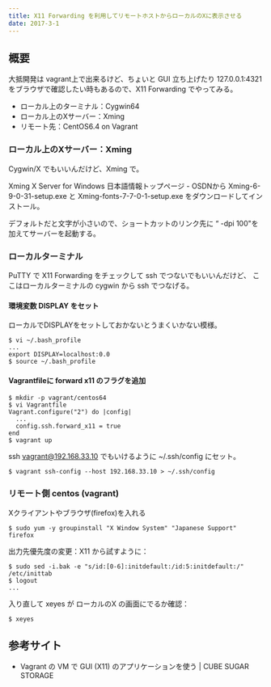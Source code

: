 ```yaml
---
title: X11 Forwarding を利用してリモートホストからローカルのXに表示させる
date: 2017-3-1
---
```


## 概要
大抵開発は vagrant上で出来るけど、ちょいと GUI 立ち上げたり 127.0.0.1:4321 をブラウザで確認したい時もあるので、X11 Forwarding でやってみる。

- ローカル上のターミナル：Cygwin64
- ローカル上のXサーバー：Xming
- リモート先：CentOS6.4 on Vagrant


### ローカル上のXサーバー：Xming

Cygwin/X でもいいんだけど、Xming で。

Xming X Server for Windows 日本語情報トップページ - OSDNから Xming-6-9-0-31-setup.exe と Xming-fonts-7-7-0-1-setup.exe をダウンロードしてインストール。

デフォルトだと文字が小さいので、ショートカットのリンク先に “ -dpi 100"を加えてサーバーを起動する。

### ローカルターミナル

PuTTY で X11 Forwarding をチェックして ssh でつないでもいいんだけど、 ここはローカルターミナルの cygwin から ssh でつなげる。

#### 環境変数 DISPLAY をセット

ローカルでDISPLAYをセットしておかないとうまくいかない模様。

```
$ vi ~/.bash_profile
...
export DISPLAY=localhost:0.0
$ source ~/.bash_profile
```

#### Vagrantfileに forward x11 のフラグを追加

```
$ mkdir -p vagrant/centos64
$ vi Vagrantfile
Vagrant.configure("2") do |config|
  ...
  config.ssh.forward_x11 = true
end
$ vagrant up
```

ssh vagrant@192.168.33.10 でもいけるように ~/.ssh/config にセット。

```
$ vagrant ssh-config --host 192.168.33.10 > ~/.ssh/config
```

### リモート側 centos (vagrant)

Xクライアントやブラウザ(firefox)を入れる

```
$ sudo yum -y groupinstall "X Window System" "Japanese Support" firefox
```

出力先優先度の変更：X11 から試すように：

```
$ sudo sed -i.bak -e "s/id:[0-6]:initdefault:/id:5:initdefault:/" /etc/inittab
$ logout
...
```

入り直して xeyes が ローカルのX の画面にでるか確認：

```
$ xeyes
```

## 参考サイト
- Vagrant の VM で GUI (X11) のアプリケーションを使う | CUBE SUGAR STORAGE



